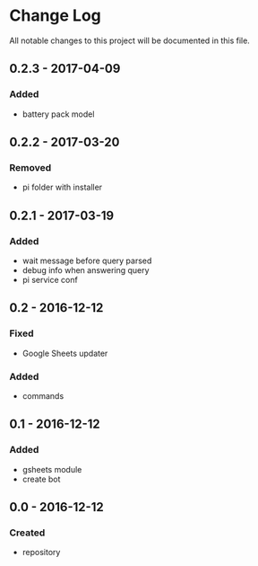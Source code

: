 # Change Log
All notable changes to this project will be documented in this file.

## 0.2.3 - 2017-04-09

### Added
- battery pack model

## 0.2.2 - 2017-03-20

### Removed
- pi folder with installer

## 0.2.1 - 2017-03-19

### Added
- wait message before query parsed
- debug info when answering query
- pi service conf

## 0.2 - 2016-12-12

### Fixed
- Google Sheets updater

### Added
- commands


## 0.1 - 2016-12-12

### Added
- gsheets module
- create bot

## 0.0 - 2016-12-12

### Created
- repository
